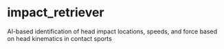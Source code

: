 # impact_retriever
AI-based identification of head impact locations, speeds, and force based on head kinematics in contact sports
